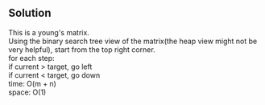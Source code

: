 ## Solution
This is a young's matrix.<br>
Using the binary search tree view of the matrix(the heap view might not be very helpful), start from the top right corner.<br>
for each step:<br>
if current > target, go left<br>
if current < target, go down<br>
time: O(m + n)<br>
space: O(1)